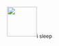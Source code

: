 
<img src="https://github.com/user-attachments/assets/147842cc-23a9-4a90-b572-545b0ef740ce" width="70"><sub>i sleep</sub>
